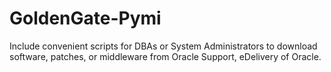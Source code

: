 # GoldenGate-Pymi

Include convenient scripts for DBAs or System Administrators to download software, patches, or middleware from Oracle Support, eDelivery of Oracle.
